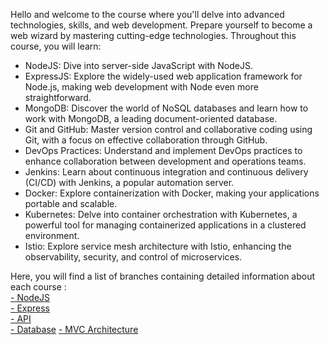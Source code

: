 Hello and welcome to the course where you'll delve into advanced technologies, skills, and web development. Prepare yourself to become a web wizard by mastering cutting-edge technologies. Throughout this course, you will learn:

- NodeJS: Dive into server-side JavaScript with NodeJS.
- ExpressJS: Explore the widely-used web application framework for Node.js, making web development with Node even more straightforward.
- MongoDB: Discover the world of NoSQL databases and learn how to work with MongoDB, a leading document-oriented database.
- Git and GitHub: Master version control and collaborative coding using Git, with a focus on effective collaboration through GitHub.
- DevOps Practices: Understand and implement DevOps practices to enhance collaboration between development and operations teams.
- Jenkins: Learn about continuous integration and continuous delivery (CI/CD) with Jenkins, a popular automation server.
- Docker: Explore containerization with Docker, making your applications portable and scalable.
- Kubernetes: Delve into container orchestration with Kubernetes, a powerful tool for managing containerized applications in a clustered environment.
- Istio: Explore service mesh architecture with Istio, enhancing the observability, security, and control of microservices.

Here, you will find a list of branches containing detailed information about each course : <br/>
<a href="https://github.com/Ramy99-dev/advanced-web-training/tree/Session1-NodeJS">- NodeJS</a><br/>
<a href="https://github.com/Ramy99-dev/advanced-web-training/tree/Session2-Express">- Express</a><br/>
<a href="https://github.com/Ramy99-dev/advanced-web-training/tree/Session2-API">- API</a><br/>
<a href="https://github.com/Ramy99-dev/advanced-web-training/tree/Session3-Database">- Database</a>
<a href="https://github.com/Ramy99-dev/advanced-web-training/tree/Session4-MVC-architecture">- MVC Architecture</a>



